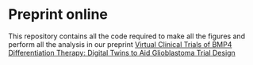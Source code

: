 # Preprint online

This repository contains all the code required to make all the figures and perform all the analysis in our preprint [Virtual Clinical Trials of BMP4 Differentiation Therapy: Digital Twins to Aid Glioblastoma Trial Design](https://www.biorxiv.org/content/10.1101/2024.08.22.609156v1.abstract) 
